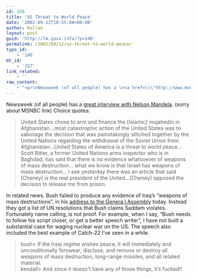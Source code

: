 ```yaml
---
id: 148
title: 'US Threat to World Peace'
date: '2002-09-12T10:55:08+00:00'
author: Kellan
layout: post
guid: 'http://lm.quxx.info/?p=148'
permalink: /2002/09/12/us-threat-to-world-peace/
typo_id:
    - '146'
mt_id:
    - '157'
link_related:
    - ''
raw_content:
    - "<p>\nNewsweek (of all people) has a \n<a href=\\\"http://www.msnbc.com/news/806174.asp?cp1=1\\\">great interview with Nelson Mandela</a>. (sorry about MSNBC link)  Choice quotes:\n<blockquote>\n United States chose to arm and finance the [Islamic] mujahedin in Afghanistan...most catastrophic action of the United States was to sabotage the decision that was painstakingly stitched together by the United Nations regarding the withdrawal of the Soviet Union from Afghanistan...United States of America is a threat to world peace...Scott Ritter, a former United Nations arms inspector who is in Baghdad, has said that there is no evidence whatsoever of weapons of mass destruction... what we know is that Israel has weapons of mass destruction... I see yesterday there was an article that said [Cheney] is the real president of the United...[Cheney] opposed the decision to release me from prison.\n</blockquote>\n</p>\n<p>\nIn related news, Bush failed to produce any evidence of Iraq\\'s \\\"weapons of mass destructions\\\", in his\n<a href=\\\"http://www.upi.com/print.cfm?StoryID=20020912-114038-2328r\\\">address to the Genera\nl Assembly</a> today.  Instead  they got a list of UN resolutions that Bush claims Saddam violates.   Fortunately name calling, is not proof.  For example, when I say, \\\"Bush needs to follow his script closer, or get a better speech writer\\\", I have not built a substantial case for waging nuclear war on the US.  The speech also included the best example of Catch-22 I\\'ve seen in a while.\n<blockquote>\nbush> If the Iraqi regime wishes peace, it will immediately and unconditionally forswear, disclose, and remove or destroy all weapons of mass destruction, long-range missiles, and all related material.<br />\nkendall> And since it doesn\\'t have any of those things, it\\'s fucked!!\n</blockquote>\n</p>"
---
```


Newsweek (of all people) has a [great interview with Nelson Mandela](http://www.msnbc.com/news/806174.asp?cp1=1). (sorry about MSNBC link) Choice quotes:

> United States chose to arm and finance the [Islamic] mujahedin in Afghanistan…most catastrophic action of the United States was to sabotage the decision that was painstakingly stitched together by the United Nations regarding the withdrawal of the Soviet Union from Afghanistan…United States of America is a threat to world peace…Scott Ritter, a former United Nations arms inspector who is in Baghdad, has said that there is no evidence whatsoever of weapons of mass destruction… what we know is that Israel has weapons of mass destruction… I see yesterday there was an article that said [Cheney] is the real president of the United…[Cheney] opposed the decision to release me from prison.

In related news, Bush failed to produce any evidence of Iraq’s “weapons of mass destructions”, in his [address to the Genera l Assembly](http://www.upi.com/print.cfm?StoryID=20020912-114038-2328r) today. Instead they got a list of UN resolutions that Bush claims Saddam violates. Fortunately name calling, is not proof. For example, when I say, “Bush needs to follow his script closer, or get a better speech writer”, I have not built a substantial case for waging nuclear war on the US. The speech also included the best example of Catch-22 I’ve seen in a while.

> bush&gt; If the Iraqi regime wishes peace, it will immediately and unconditionally forswear, disclose, and remove or destroy all weapons of mass destruction, long-range missiles, and all related material.  
> kendall&gt; And since it doesn’t have any of those things, it’s fucked!!